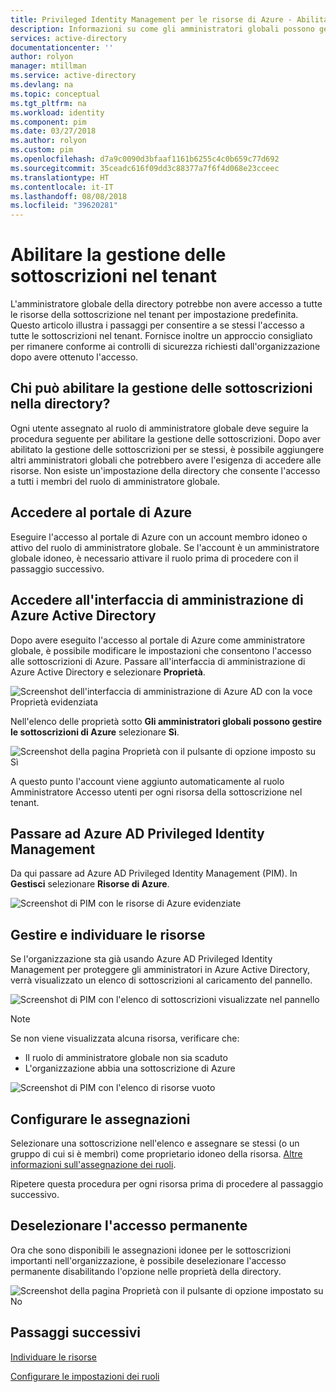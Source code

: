 ```yaml
---
title: Privileged Identity Management per le risorse di Azure - Abilitare la gestione delle sottoscrizioni | Microsoft Docs
description: Informazioni su come gli amministratori globali possono gestire le sottoscrizioni nel tenant.
services: active-directory
documentationcenter: ''
author: rolyon
manager: mtillman
ms.service: active-directory
ms.devlang: na
ms.topic: conceptual
ms.tgt_pltfrm: na
ms.workload: identity
ms.component: pim
ms.date: 03/27/2018
ms.author: rolyon
ms.custom: pim
ms.openlocfilehash: d7a9c0090d3bfaaf1161b6255c4c0b659c77d692
ms.sourcegitcommit: 35ceadc616f09dd3c88377a7f6f4d068e23cceec
ms.translationtype: HT
ms.contentlocale: it-IT
ms.lasthandoff: 08/08/2018
ms.locfileid: "39620281"
---
```

# <a name="enable-subscription-management-in-your-tenant"></a>Abilitare la gestione delle sottoscrizioni nel tenant

L'amministratore globale della directory potrebbe non avere accesso a tutte le risorse della sottoscrizione nel tenant per impostazione predefinita. Questo articolo illustra i passaggi per consentire a se stessi l'accesso a tutte le sottoscrizioni nel tenant. Fornisce inoltre un approccio consigliato per rimanere conforme ai controlli di sicurezza richiesti dall'organizzazione dopo avere ottenuto l'accesso.

## <a name="who-can-enable-management-of-subscriptions-in-my-directory"></a>Chi può abilitare la gestione delle sottoscrizioni nella directory?

Ogni utente assegnato al ruolo di amministratore globale deve seguire la procedura seguente per abilitare la gestione delle sottoscrizioni. Dopo aver abilitato la gestione delle sottoscrizioni per se stessi, è possibile aggiungere altri amministratori globali che potrebbero avere l'esigenza di accedere alle risorse. Non esiste un'impostazione della directory che consente l'accesso a tutti i membri del ruolo di amministratore globale.

## <a name="sign-in-to-the-azure-portal"></a>Accedere al portale di Azure

Eseguire l'accesso al portale di Azure con un account membro idoneo o attivo del ruolo di amministratore globale. Se l'account è un amministratore globale idoneo, è necessario attivare il ruolo prima di procedere con il passaggio successivo.

## <a name="access-the-azure-active-directory-admin-center"></a>Accedere all'interfaccia di amministrazione di Azure Active Directory

Dopo avere eseguito l'accesso al portale di Azure come amministratore globale, è possibile modificare le impostazioni che consentono l'accesso alle sottoscrizioni di Azure. Passare all'interfaccia di amministrazione di Azure Active Directory e selezionare **Proprietà**.

![Screenshot dell'interfaccia di amministrazione di Azure AD con la voce Proprietà evidenziata](media/azure-pim-resource-rbac/aad_properties.png)

Nell'elenco delle proprietà sotto **Gli amministratori globali possono gestire le sottoscrizioni di Azure** selezionare **Sì**.

![Screenshot della pagina Proprietà con il pulsante di opzione imposto su Sì](media/azure-pim-resource-rbac/aad_properties_save.png)

A questo punto l'account viene aggiunto automaticamente al ruolo Amministratore Accesso utenti per ogni risorsa della sottoscrizione nel tenant.

## <a name="browse-to-azure-ad-pim"></a>Passare ad Azure AD Privileged Identity Management

 Da qui passare ad Azure AD Privileged Identity Management (PIM). In **Gestisci** selezionare **Risorse di Azure**.

![Screenshot di PIM con le risorse di Azure evidenziate](media/azure-pim-resource-rbac/aadpim_manage_azure_resources.png)

## <a name="manage-and-discover-resources"></a>Gestire e individuare le risorse

Se l'organizzazione sta già usando Azure AD Privileged Identity Management per proteggere gli amministratori in Azure Active Directory, verrà visualizzato un elenco di sottoscrizioni al caricamento del pannello.

![Screenshot di PIM con l'elenco di sottoscrizioni visualizzate nel pannello](media/azure-pim-resource-rbac/aadpim_manage_azure_resource_some_there.png)

> [!NOTE]
> Se non viene visualizzata alcuna risorsa, verificare che:
>- Il ruolo di amministratore globale non sia scaduto 
>- L'organizzazione abbia una sottoscrizione di Azure

![Screenshot di PIM con l'elenco di risorse vuoto](media/azure-pim-resource-rbac/aadpim_rbac_empty_resource_list.png)

## <a name="configure-assignments"></a>Configurare le assegnazioni

Selezionare una sottoscrizione nell'elenco e assegnare se stessi (o un gruppo di cui si è membri) come proprietario idoneo della risorsa. 
[Altre informazioni sull'assegnazione dei ruoli](pim-resource-roles-assign-roles.md).

Ripetere questa procedura per ogni risorsa prima di procedere al passaggio successivo.

## <a name="clean-up-standing-access"></a>Deselezionare l'accesso permanente

Ora che sono disponibili le assegnazioni idonee per le sottoscrizioni importanti nell'organizzazione, è possibile deselezionare l'accesso permanente disabilitando l'opzione nelle proprietà della directory.

![Screenshot della pagina Proprietà con il pulsante di opzione impostato su No](media/azure-pim-resource-rbac/aad_properties_no.png)

## <a name="next-steps"></a>Passaggi successivi

[Individuare le risorse](pim-resource-roles-discover-resources.md)

[Configurare le impostazioni dei ruoli](pim-resource-roles-configure-role-settings.md)








